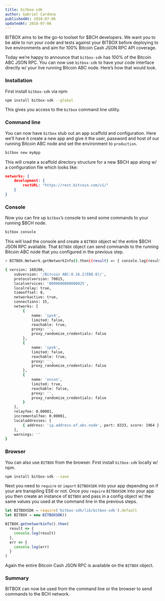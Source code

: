 ```yaml
---
title: bitbox-sdk
author: Gabriel Cardona
publishedAt: 2018-07-06
updatedAt: 2018-07-06
---
```


BITBOX aims to be the go-to toolset for $BCH developers. We want you to be able to run your code and tests against your BITBOX before deploying to live environments and aim for 100% Bitcoin Cash JSON RPC API coverage.

Today we’re happy to announce that `bitbox-sdk` has 100% of the Bitcoin ABC JSON RPC. You can now use `bitbox-sdk` to have your code interface directly w/ your live running Bitcoin ABC node. Here’s how that would look.

### Installation

First install `bitbox-sdk` via npm

```bash
npm install bitbox-sdk --global
```

This gives you access to the `bitbox` command line utility.

### Command line

You can now have `bitbox` stub out an app scaffold and configuration. Here we’ll have it create a new app and give it the user, password and host of our running Bitcoin ABC node and set the environment to `production`.

```bash
bitbox new myApp
```

This will create a scaffold directory structure for a new $BCH app along w/ a configuration file which looks like:

```json
networks: {
    development: {
        restURL: "https://rest.bitcoin.com/v1/"
    }
}
```

### Console

Now you can fire up `bitbox`’s console to send some commands to your running $BCH node.

```bash
bitbox console
```

This will load the console and create a `BITBOX` object w/ the entire $BCH JSON RPC available. That `BITBOX` object can send commands to the running Bitcoin ABC node that you configured in the previous step.

```bash
> BITBOX.Network.getNetworkInfo().then((result) => { console.log(result); }, (err) => { console.log(err); });

{ version: 160200,
    subversion: '/Bitcoin ABC:0.16.2(EB8.0)/',
    protocolversion: 70015,
    localservices: '0000000000000025',
    localrelay: true,
    timeoffset: 0,
    networkactive: true,
    connections: 15,
    networks: [
        {
            name: 'ipv4',
            limited: false,
            reachable: true,
            proxy: '',
            proxy_randomize_credentials: false
        },
        {
            name: 'ipv6',
            limited: false,
            reachable: true,
            proxy: '',
            proxy_randomize_credentials: false
        },
        {
            name: 'onion',
            limited: true,
            reachable: false,
            proxy: '',
            proxy_randomize_credentials: false
        }
    ],
    relayfee: 0.00001,
    incrementalfee: 0.00001,
    localaddresses: [
        { address: 'ip.address.of.abc.node', port: 8333, score: 1964 }
    ],
    warnings: ''
}
```

### Browser

You can also use `BITBOX` from the browser. First install `bitbox-sdk` locally w/ npm.

```bash
npm install bitbox-sdk --save
```

Next you need to `require` or `import` `BITBOXSDK` into your app depending on if your are transpiling ES6 or not. Once you `require` `BITBOXSDK` into your app you then create an instance of `BITBOX` and pass in a config object w/ the same values you used at the command line in the previous steps.

```javascript
let BITBOXSDK = require('bitbox-sdk/lib/bitbox-sdk').default
let BITBOX = new BITBOXSDK()

BITBOX.getnetworkinfo().then(
  result => {
    console.log(result)
  },
  err => {
    console.log(err)
  }
)
```

Again the entire Bitcoin Cash JSON RPC is available on the `BITBOX` object.

### Summary

BITBOX can now be used from the command line or the browser to send commands to the BCH network.
